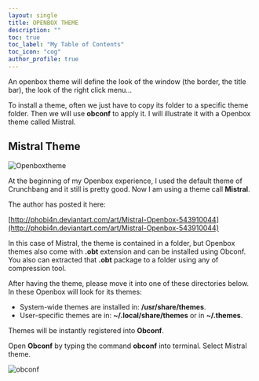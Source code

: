 ```yaml
---
layout: single
title: OPENBOX THEME
description: ""
toc: true
toc_label: "My Table of Contents"
toc_icon: "cog"
author_profile: true
---
```


An openbox theme will define the look of the window (the border, the title bar), the look of the right click menu...

To install a theme, often we just have to copy its folder to a specific theme folder. Then we will use **obconf** to apply it. I will illustrate it with a Openbox theme called Mistral.

## Mistral Theme

![Openboxtheme]({{site.baseurl}}/images/Mistral-Theme.jpg)

At the beginning of my Openbox experience, I used the default theme of Crunchbang and it still is pretty good. Now I am using a theme call **Mistral**.

The author has posted it here:

[http://phobi4n.deviantart.com/art/Mistral-Openbox-543910044](http://phobi4n.deviantart.com/art/Mistral-Openbox-543910044)

In this case of Mistral, the theme is contained in a folder, but Openbox themes also come with **.obt** extension and can be installed using Obconf. You also can extracted that **.obt** package to a folder using any of compression tool.

After having the theme, please move it into one of these directories below. In these Openbox will look for its themes:

* System-wide themes are installed in: **/usr/share/themes**.
* User-specific themes are in: **~/.local/share/themes** or in **~/.themes**.

Themes will be instantly registered into **Obconf**.

Open **Obconf** by typing the command **obconf** into terminal. Select Mistral theme.

![obconf]({{site.baseurl}}/images/obconf.png)
